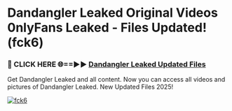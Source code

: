 # Dandangler Leaked Original Videos 0nlyFans Leaked - Files Updated! (fck6)

<h3>🔴 CLICK HERE 🌐==►► <a href="https://tinyurl.com/2wckxsce" rel="nofollow">Dandangler Leaked Updated Files</a></h3>

Get Dandangler Leaked and all content. Now you can access all videos and pictures of Dandangler Leaked. New Updated Files 2025!

[![fck6](https://i.imgur.com/AFduVYN.gif)](https://tinyurl.com/2wckxsce)

